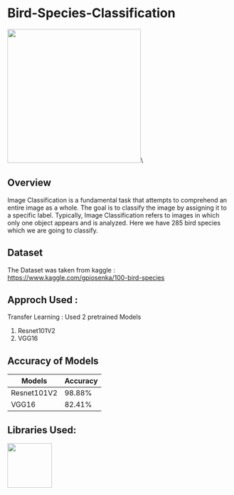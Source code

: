 # Bird-Species-Classification
<img src="https://miro.medium.com/max/670/1*leLKD1K6sMtuqr9KK8RaJg.png" width=300 height=300>\

## Overview
Image Classification is a fundamental task that attempts to comprehend an entire image as a whole. The goal is to classify the image by assigning it to a specific label. Typically, Image Classification refers to images in which only one object appears and is analyzed.
Here we have 285 bird species which we are going to classify.

## Dataset
The Dataset was taken from kaggle : https://www.kaggle.com/gpiosenka/100-bird-species

## Approch Used : 
Transfer Learning : Used 2 pretrained Models
1. Resnet101V2
2. VGG16

## Accuracy of Models

Models      | Accuracy
------------| -------------
Resnet101V2 | 98.88%
VGG16       | 82.41%

## Libraries Used:
<img src="https://cdn-images-1.medium.com/max/1200/1*iDQvKoz7gGHc6YXqvqWWZQ.png" width=100 height=100>
